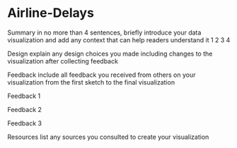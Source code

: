 # Airline-Delays

Summary
in no more than 4 sentences, briefly introduce your data visualization and add any context that can help readers understand it
1
2
3
4

Design
explain any design choices you made including changes to the visualization after collecting feedback

Feedback
include all feedback you received from others on your visualization from the first sketch to the final visualization

Feedback 1

Feedback 2

Feedback 3


Resources
list any sources you consulted to create your visualization
